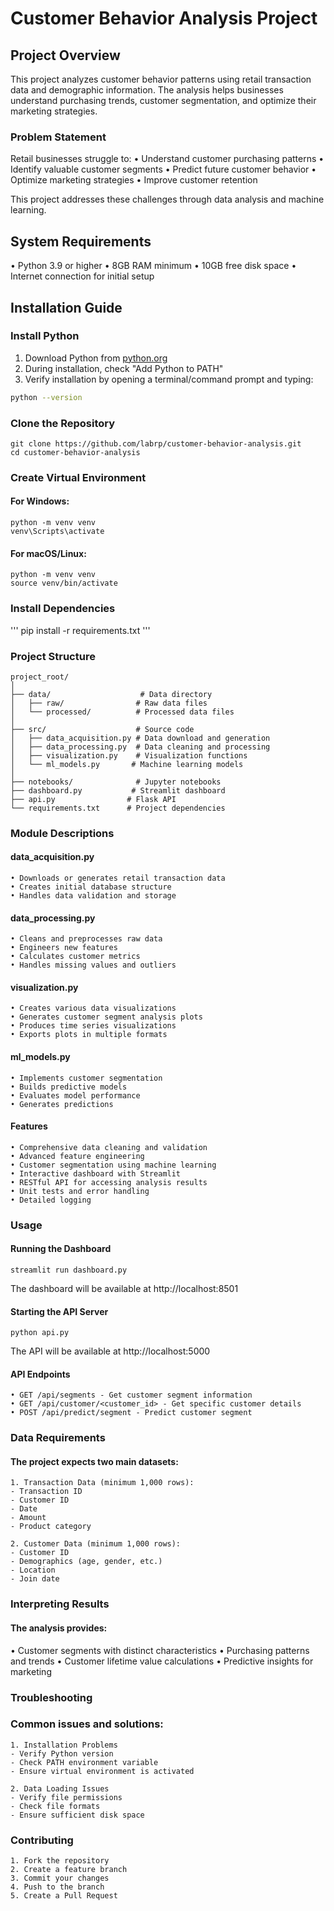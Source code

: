 # Customer Behavior Analysis Project

## Project Overview

This project analyzes customer behavior patterns using retail transaction data and demographic information. The analysis helps businesses understand purchasing trends, customer segmentation, and optimize their marketing strategies.


### Problem Statement

Retail businesses struggle to:
• Understand customer purchasing patterns
• Identify valuable customer segments
• Predict future customer behavior
• Optimize marketing strategies
• Improve customer retention


This project addresses these challenges through data analysis and machine learning.


## System Requirements
• Python 3.9 or higher
• 8GB RAM minimum
• 10GB free disk space
• Internet connection for initial setup


## Installation Guide

### Install Python
1. Download Python from [python.org](https://www.python.org/downloads/)
2. During installation, check "Add Python to PATH"
3. Verify installation by opening a terminal/command prompt and typing:

```bash
python --version
```

### Clone the Repository
```
git clone https://github.com/labrp/customer-behavior-analysis.git
cd customer-behavior-analysis
```

### Create Virtual Environment

#### For Windows:
```
python -m venv venv
venv\Scripts\activate
```

#### For macOS/Linux:
```
python -m venv venv
source venv/bin/activate
```

### Install Dependencies
'''
pip install -r requirements.txt
'''

### Project Structure
```
project_root/
│
├── data/                    # Data directory
│   ├── raw/                # Raw data files
│   └── processed/          # Processed data files
│
├── src/                    # Source code
│   ├── data_acquisition.py # Data download and generation
│   ├── data_processing.py  # Data cleaning and processing
│   ├── visualization.py    # Visualization functions
│   └── ml_models.py       # Machine learning models
│
├── notebooks/              # Jupyter notebooks
├── dashboard.py           # Streamlit dashboard
├── api.py                # Flask API
└── requirements.txt      # Project dependencies
```

### Module Descriptions

#### data_acquisition.py
```
• Downloads or generates retail transaction data
• Creates initial database structure
• Handles data validation and storage
```

#### data_processing.py
```
• Cleans and preprocesses raw data
• Engineers new features
• Calculates customer metrics
• Handles missing values and outliers
```

#### visualization.py
```
• Creates various data visualizations
• Generates customer segment analysis plots
• Produces time series visualizations
• Exports plots in multiple formats
```

#### ml_models.py
```
• Implements customer segmentation
• Builds predictive models
• Evaluates model performance
• Generates predictions
```

#### Features
```
• Comprehensive data cleaning and validation
• Advanced feature engineering
• Customer segmentation using machine learning
• Interactive dashboard with Streamlit
• RESTful API for accessing analysis results
• Unit tests and error handling
• Detailed logging
```

### Usage

#### Running the Dashboard
```
streamlit run dashboard.py
```
The dashboard will be available at http://localhost:8501


#### Starting the API Server
```
python api.py
```
The API will be available at http://localhost:5000


#### API Endpoints
```
• GET /api/segments - Get customer segment information
• GET /api/customer/<customer_id> - Get specific customer details
• POST /api/predict/segment - Predict customer segment
```

### Data Requirements

#### The project expects two main datasets:
```
1. Transaction Data (minimum 1,000 rows):
- Transaction ID
- Customer ID
- Date
- Amount
- Product category

2. Customer Data (minimum 1,000 rows):
- Customer ID
- Demographics (age, gender, etc.)
- Location
- Join date
```

### Interpreting Results

#### The analysis provides:
• Customer segments with distinct characteristics
• Purchasing patterns and trends
• Customer lifetime value calculations
• Predictive insights for marketing


### Troubleshooting

### Common issues and solutions:
```
1. Installation Problems
- Verify Python version
- Check PATH environment variable
- Ensure virtual environment is activated

2. Data Loading Issues
- Verify file permissions
- Check file formats
- Ensure sufficient disk space
```

### Contributing
```
1. Fork the repository
2. Create a feature branch
3. Commit your changes
4. Push to the branch
5. Create a Pull Request
```

